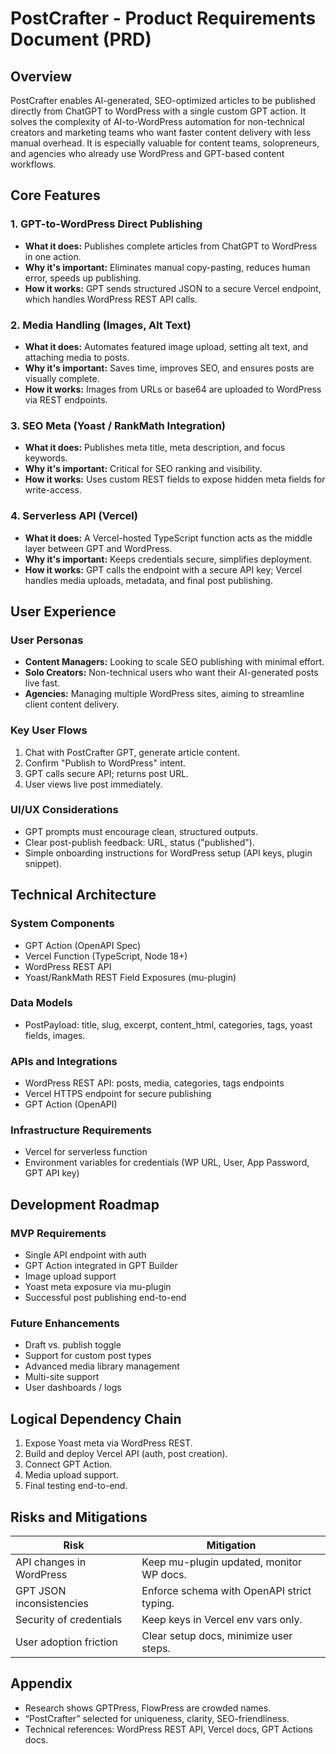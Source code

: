 # PostCrafter - Product Requirements Document (PRD)

## Overview
PostCrafter enables AI-generated, SEO-optimized articles to be published directly from ChatGPT to WordPress with a single custom GPT action. It solves the complexity of AI-to-WordPress automation for non-technical creators and marketing teams who want faster content delivery with less manual overhead. It is especially valuable for content teams, solopreneurs, and agencies who already use WordPress and GPT-based content workflows.

## Core Features

### 1. GPT-to-WordPress Direct Publishing
- **What it does:** Publishes complete articles from ChatGPT to WordPress in one action.
- **Why it's important:** Eliminates manual copy-pasting, reduces human error, speeds up publishing.
- **How it works:** GPT sends structured JSON to a secure Vercel endpoint, which handles WordPress REST API calls.

### 2. Media Handling (Images, Alt Text)
- **What it does:** Automates featured image upload, setting alt text, and attaching media to posts.
- **Why it's important:** Saves time, improves SEO, and ensures posts are visually complete.
- **How it works:** Images from URLs or base64 are uploaded to WordPress via REST endpoints.

### 3. SEO Meta (Yoast / RankMath Integration)
- **What it does:** Publishes meta title, meta description, and focus keywords.
- **Why it's important:** Critical for SEO ranking and visibility.
- **How it works:** Uses custom REST fields to expose hidden meta fields for write-access.

### 4. Serverless API (Vercel)
- **What it does:** A Vercel-hosted TypeScript function acts as the middle layer between GPT and WordPress.
- **Why it's important:** Keeps credentials secure, simplifies deployment.
- **How it works:** GPT calls the endpoint with a secure API key; Vercel handles media uploads, metadata, and final post publishing.

## User Experience

### User Personas
- **Content Managers:** Looking to scale SEO publishing with minimal effort.
- **Solo Creators:** Non-technical users who want their AI-generated posts live fast.
- **Agencies:** Managing multiple WordPress sites, aiming to streamline client content delivery.

### Key User Flows
1. Chat with PostCrafter GPT, generate article content.
2. Confirm "Publish to WordPress" intent.
3. GPT calls secure API; returns post URL.
4. User views live post immediately.

### UI/UX Considerations
- GPT prompts must encourage clean, structured outputs.
- Clear post-publish feedback: URL, status ("published").
- Simple onboarding instructions for WordPress setup (API keys, plugin snippet).

## Technical Architecture

### System Components
- GPT Action (OpenAPI Spec)
- Vercel Function (TypeScript, Node 18+)
- WordPress REST API
- Yoast/RankMath REST Field Exposures (mu-plugin)

### Data Models
- PostPayload: title, slug, excerpt, content_html, categories, tags, yoast fields, images.

### APIs and Integrations
- WordPress REST API: posts, media, categories, tags endpoints
- Vercel HTTPS endpoint for secure publishing
- GPT Action (OpenAPI)

### Infrastructure Requirements
- Vercel for serverless function
- Environment variables for credentials (WP URL, User, App Password, GPT API key)

## Development Roadmap

### MVP Requirements
- Single API endpoint with auth
- GPT Action integrated in GPT Builder
- Image upload support
- Yoast meta exposure via mu-plugin
- Successful post publishing end-to-end

### Future Enhancements
- Draft vs. publish toggle
- Support for custom post types
- Advanced media library management
- Multi-site support
- User dashboards / logs

## Logical Dependency Chain
1. Expose Yoast meta via WordPress REST.
2. Build and deploy Vercel API (auth, post creation).
3. Connect GPT Action.
4. Media upload support.
5. Final testing end-to-end.

## Risks and Mitigations
| Risk                     | Mitigation                                 |
|---------------------------|--------------------------------------------|
| API changes in WordPress  | Keep mu-plugin updated, monitor WP docs.   |
| GPT JSON inconsistencies  | Enforce schema with OpenAPI strict typing. |
| Security of credentials   | Keep keys in Vercel env vars only.         |
| User adoption friction    | Clear setup docs, minimize user steps.     |

## Appendix
- Research shows GPTPress, FlowPress are crowded names.
- “PostCrafter” selected for uniqueness, clarity, SEO-friendliness.
- Technical references: WordPress REST API, Vercel docs, GPT Actions docs.


